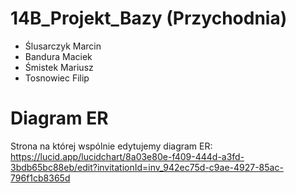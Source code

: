 # 14B_Projekt_Bazy (Przychodnia)

- Ślusarczyk Marcin
- Bandura Maciek
- Śmistek Mariusz
- Tosnowiec Filip

# Diagram ER
Strona na której wspólnie edytujemy diagram ER: \
https://lucid.app/lucidchart/8a03e80e-f409-444d-a3fd-3bdb65bc88eb/edit?invitationId=inv_942ec75d-c9ae-4927-85ac-796f1cb8365d
